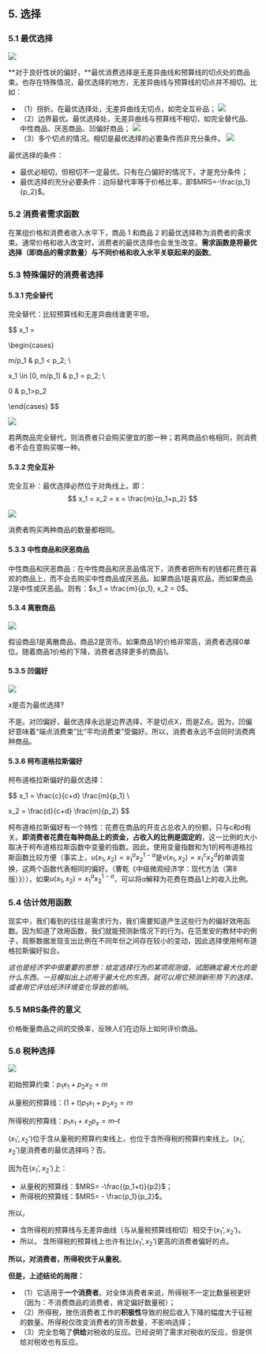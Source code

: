 ## 5. 选择

### 5.1 最优选择

![](./images/5-1.jpg)

**对于良好性状的偏好，**最优消费选择是无差异曲线和预算线的切点处的商品束。也存在特殊情况，最优选择的地方，无差异曲线与预算线的切点并不相切。比如：

- （1）拐折。在最优选择处，无差异曲线无切点，如完全互补品；
  ![](./images/5-2.jpg)
- （2）边界最优。最优选择处，无差异曲线与预算线不相切，如完全替代品、中性商品、厌恶商品、凹偏好商品；
  ![](./images/5-3.jpg)
- （3）多个切点的情况。相切是最优选择的必要条件而非充分条件。
  ![](./images/5-4.jpg)
  

最优选择的条件：
- 最优必相切，但相切不一定最优。只有在凸偏好的情况下，才是充分条件；
- 最优选择的充分必要条件：边际替代率等于价格比率，即$MRS=-\frac{p_1}{p_2}$。

### 5.2 消费者需求函数

在某组价格和消费者收入水平下，商品 1 和商品 2 的最优选择称为消费者的需求束。通常价格和收入改变时，消费者的最优选择也会发生改变。**需求函数是将最优选择（即商品的需求数量）与不同价格和收入水平关联起来的函数**。

### 5.3 特殊偏好的消费者选择

#### 5.3.1 完全替代
完全替代：比较预算线和无差异曲线谁更平坦。 

$$
x_1 = 

\begin{cases}

m/p_1 & p_1 < p_2; \\

x_1 \in [0, m/p_1] & p_1 = p_2; \\

0 & p_1>p_2

\end{cases}
$$

![](./images/5-5.jpg)

若两商品完全替代，则消费者只会购买便宜的那一种；若两商品价格相同，则消费者不会在意购买哪一种。

#### 5.3.2 完全互补

完全互补：最优选择必然位于对角线上。即：
$$
x_1 = x_2 = x = \frac{m}{p_1+p_2}
$$

![](./images/5-6.jpg)

消费者购买两种商品的数量都相同。

#### 5.3.3 中性商品和厌恶商品

中性商品和厌恶商品：在中性商品和厌恶品情况下，消费者把所有的钱都花费在喜欢的商品上，而不会去购买中性商品或厌恶品。如果商品1是喜欢品，而如果商品2是中性或厌恶品。则有：$x_1 = \frac{m}{p_1}, x_2 = 0$。

#### 5.3.4 离散商品

![](./images/5-7.jpg)

假设商品1是离散商品，商品2是货币。如果商品1的价格非常高，消费者选择0单位。随着商品1价格的下降，消费者选择更多的商品1。

#### 5.3.5 凹偏好

![](./images/5-8.jpg)

$x$是否为最优选择? 

不是。对凹偏好，最优选择永远是边界选择，不是切点X，而是Z点。因为，凹偏好意味着“端点消费束”比“平均消费束”受偏好。所以，消费者永远不会同时消费两种商品。

#### 5.3.6 柯布道格拉斯偏好

柯布道格拉斯偏好的最优选择：

$$
x_1 = \frac{c}{c+d} \frac{m}{p_1} \\

x_2 = \frac{d}{c+d} \frac{m}{p_2}
$$

柯布道格拉斯偏好有一个特性：花费在商品的开支占总收入的份额，只与c和d有关。**即消费者花费在每种商品上的资金，占收入的比例是固定的**，这一比例的大小取决于柯布道格拉斯函数中变量的指数。因此，使用变量指数和为1的柯布道格拉斯函数比较方便（事实上，$u(x_1,x_2)=x_1^ax_2^{1-a}$是$v(x_1,x_2)=x_1^cx_2^d$的单调变换，这两个函数代表相同的偏好。（曹乾《中级微观经济学：现代方法（第8 版）》）），如果$u(x_1,x_2)=x_1^ax_2^{1-a}$，可以将$a$解释为花费在商品1上的收入比例。

### 5.4 估计效用函数

现实中，我们看到的往往是需求行为，我们需要知道产生这些行为的偏好效用函数。因为知道了效用函数，我们就能预测新情况下的行为。在范里安的教材中的例子，观察数据发现支出比例在不同年份之间存在较小的变动，因此选择使用柯布道格拉斯偏好拟合。

*这也是经济学中很重要的思想：给定选择行为的某项观测值，试图确定最大化的是什么东西。一旦模拟出上述用于最大化的东西，就可以用它预测新形势下的选择，或者用它评估经济环境变化导致的影响。*

### 5.5 MRS条件的意义

价格衡量商品之间的交换率，反映人们在边际上如何评价商品。

### 5.6 税种选择

![](./images/5-9.jpg)


初始预算约束：$p_1x_1+ p_2x_2 =m$ 

从量税的预算线：$(1+t)p_1x_1 + p_2x_2 = m$

所得税的预算线：$p_1x_1+x_2p_x = m – t$

$(x_1’, x_2’)$位于含从量税的预算约束线上，也位于含所得税的预算约束线上。$(x_1’, x_2’)$是消费者的最优选择吗？否。

因为在$(x_1’, x_2’)$上：
- 从量税的预算线：$MRS= -\frac{(p_1+t)}{p2}$；
- 所得税的预算线：$MRS= - \frac{p_1}{p_2}$。

所以，

- 含所得税的预算线与无差异曲线（与从量税预算线相切）相交于$(x_1’, x_2’)$。
- 所以， 含所得税的预算线上也许有比$(x_1’, x_2’)$更高的消费者偏好的点。

**所以，对消费者，所得税优于从量税**。

**但是，上述结论的局限：**

- （1）它适用于**一个消费者**。对全体消费者来说，所得税不一定比数量税更好（因为：不消费商品的消费者，肯定偏好数量税）；
- （2）所得税，挫伤消费者工作的**积极性**导致的税后收入下降的幅度大于征税的数量。所得税仅改变消费者的货币数量，不影响选择；
- （3）完全忽略了**供给**对税收的反应。已经说明了需求对税收的反应，但是供给对税收也有反应。